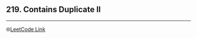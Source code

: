 ## 219. Contains Duplicate II
---
🌐[LeetCode Link](https://leetcode.com/problems/contains-duplicate-ii/)